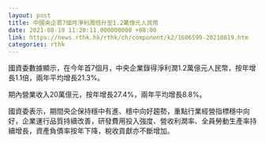 ```yaml
---
layout: post
title: 中國央企首7個月淨利潤倍升至1.2萬億元人民幣
date: 2021-08-19 11:28:11.000000000 +08:00
link: https://news.rthk.hk/rthk/ch/component/k2/1606599-20210819.htm
categories: rthk
---
```


國資委數據顯示，在今年首7個月，中央企業錄得淨利潤1.2萬億元人民幣，按年增長1.1倍，兩年平均增長21.3%。

期內營業收入20萬億元，按年增長27.4%，兩年平均增長8.8%。

國資委表示，期間央企保持穩中有進、穩中向好趨勢，重點行業經營指標穩中向好，企業運行品質持續改善，研發費用投入強度、營收利潤率、全員勞動生產率持續增長，資產負債率按年下降，稅收貢獻亦不斷增加。
